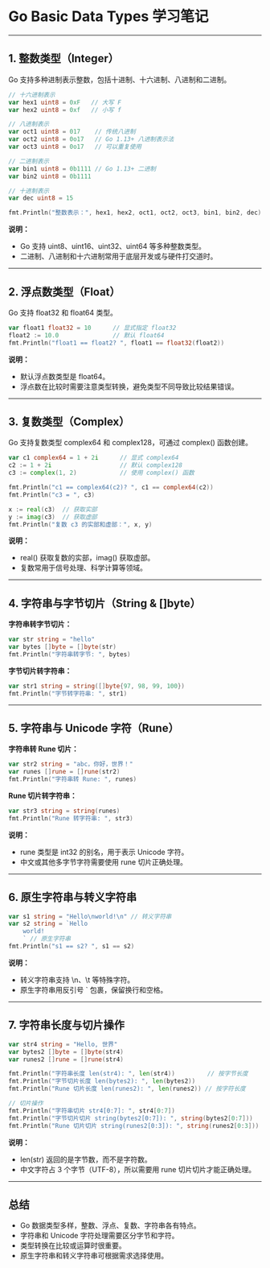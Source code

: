 # Go Basic Data Types 学习笔记

---

## 1. 整数类型（Integer）

Go 支持多种进制表示整数，包括十进制、十六进制、八进制和二进制。

```go
// 十六进制表示
var hex1 uint8 = 0xF   // 大写 F
var hex2 uint8 = 0xf   // 小写 f

// 八进制表示
var oct1 uint8 = 017    // 传统八进制
var oct2 uint8 = 0o17   // Go 1.13+ 八进制表示法
var oct3 uint8 = 0o17   // 可以重复使用

// 二进制表示
var bin1 uint8 = 0b1111 // Go 1.13+ 二进制
var bin2 uint8 = 0b1111

// 十进制表示
var dec uint8 = 15

fmt.Println("整数表示：", hex1, hex2, oct1, oct2, oct3, bin1, bin2, dec)
```

**说明：**
- Go 支持 uint8、uint16、uint32、uint64 等多种整数类型。
- 二进制、八进制和十六进制常用于底层开发或与硬件打交道时。

---

## 2. 浮点数类型（Float）

Go 支持 float32 和 float64 类型。

```go
var float1 float32 = 10      // 显式指定 float32
float2 := 10.0               // 默认 float64
fmt.Println("float1 == float2? ", float1 == float32(float2))
```

**说明：**
- 默认浮点数类型是 float64。
- 浮点数在比较时需要注意类型转换，避免类型不同导致比较结果错误。

---

## 3. 复数类型（Complex）

Go 支持复数类型 complex64 和 complex128，可通过 complex() 函数创建。

```go
var c1 complex64 = 1 + 2i      // 显式 complex64
c2 := 1 + 2i                   // 默认 complex128
c3 := complex(1, 2)            // 使用 complex() 函数

fmt.Println("c1 == complex64(c2)? ", c1 == complex64(c2))
fmt.Println("c3 = ", c3)

x := real(c3)  // 获取实部
y := imag(c3)  // 获取虚部
fmt.Println("复数 c3 的实部和虚部：", x, y)
```

**说明：**
- real() 获取复数的实部，imag() 获取虚部。
- 复数常用于信号处理、科学计算等领域。

---

## 4. 字符串与字节切片（String & []byte）

**字符串转字节切片：**
```go
var str string = "hello"
var bytes []byte = []byte(str)
fmt.Println("字符串转字节: ", bytes)
```

**字节切片转字符串：**
```go
var str1 string = string([]byte{97, 98, 99, 100})
fmt.Println("字节转字符串: ", str1)
```

---

## 5. 字符串与 Unicode 字符（Rune）

**字符串转 Rune 切片：**
```go
var str2 string = "abc，你好，世界！"
var runes []rune = []rune(str2)
fmt.Println("字符串转 Rune: ", runes)
```

**Rune 切片转字符串：**
```go
var str3 string = string(runes)
fmt.Println("Rune 转字符串: ", str3)
```

**说明：**
- rune 类型是 int32 的别名，用于表示 Unicode 字符。
- 中文或其他多字节字符需要使用 rune 切片正确处理。

---

## 6. 原生字符串与转义字符串

```go
var s1 string = "Hello\nworld!\n" // 转义字符串
var s2 string = `Hello
    world!
    ` // 原生字符串
fmt.Println("s1 == s2? ", s1 == s2)
```

**说明：**
- 转义字符串支持 \n、\t 等特殊字符。
- 原生字符串用反引号 ` 包裹，保留换行和空格。

---

## 7. 字符串长度与切片操作

```go
var str4 string = "Hello, 世界"
var bytes2 []byte = []byte(str4)
var runes2 []rune = []rune(str4)

fmt.Println("字符串长度 len(str4): ", len(str4))         // 按字节长度
fmt.Println("字节切片长度 len(bytes2): ", len(bytes2))
fmt.Println("Rune 切片长度 len(runes2): ", len(runes2)) // 按字符长度

// 切片操作
fmt.Println("字符串切片 str4[0:7]: ", str4[0:7])
fmt.Println("字节切片切片 string(bytes2[0:7]): ", string(bytes2[0:7]))
fmt.Println("Rune 切片切片 string(runes2[0:3]): ", string(runes2[0:3])) // 正确处理中文
```

**说明：**
- len(str) 返回的是字节数，而不是字符数。
- 中文字符占 3 个字节（UTF-8），所以需要用 rune 切片切片才能正确处理。

---

## 总结

- Go 数据类型多样，整数、浮点、复数、字符串各有特点。
- 字符串和 Unicode 字符处理需要区分字节和字符。
- 类型转换在比较或运算时很重要。
- 原生字符串和转义字符串可根据需求选择使用。